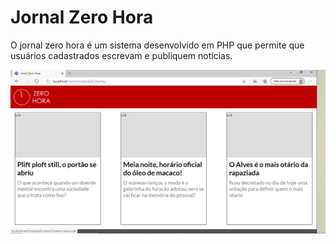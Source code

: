 # Jornal Zero Hora
O jornal zero hora é um sistema desenvolvido em PHP que permite que usuários cadastrados escrevam e publiquem notícias.

![Print da página principal](https://raw.githubusercontent.com/galdo0139/jornalZeroHora/master/readme/Capturar.PNG)
